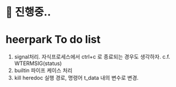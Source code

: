 # 🚧 진행중..

# heerpark To do list
1. signal처리. 자식프로세스에서 ctrl+c 로 종료되는 경우도 생각하자. c.f. WTERMSIG(status)
2. builtin 파이프 케이스 처리
3. kill heredoc 실행 경로, 명령어 t_data 내의 변수로 변경.
